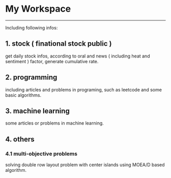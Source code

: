 ﻿# My Workspace

---

Including following infos:

## 1. stock ( finational stock public )
get daily stock infos, according to oral and news ( including heat and sentiment ) factor, generate cumulative rate.

## 2. programming
including articles and problems in programing, such as leetcode and some basic algorithms.

## 3. machine learning
some articles or problems in machine learning.

## 4. others
### 4.1 multi-objective problems 
solving double row layout problem with center islands using MOEA/D based algorithm.




